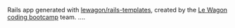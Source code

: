 Rails app generated with [lewagon/rails-templates](https://github.com/lewagon/rails-templates), created by the [Le Wagon coding bootcamp](https://www.lewagon.com) team.
....

